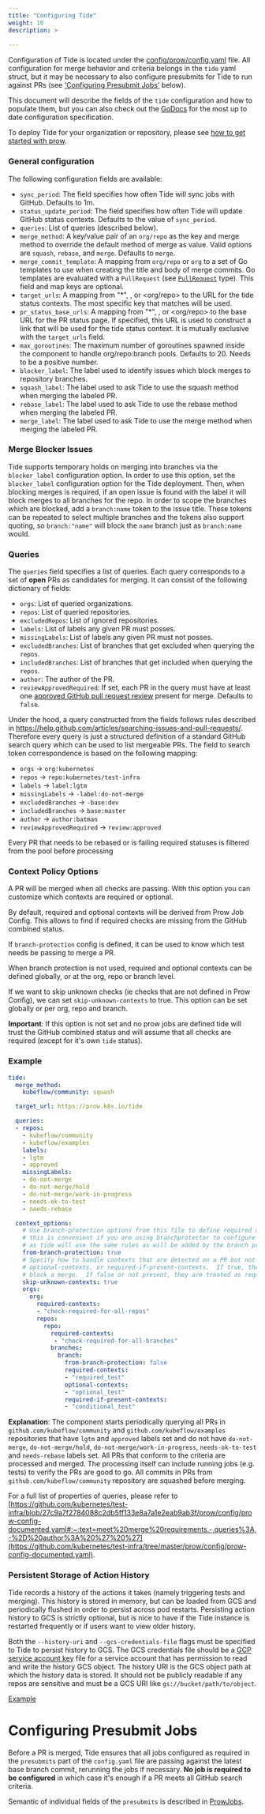 ```yaml
---
title: "Configuring Tide"
weight: 10
description: >
  
---
```


Configuration of Tide is located under the [config/prow/config.yaml](https://github.com/kubernetes/test-infra/tree/master/config/prow/config.yaml) file. All configuration for merge behavior and criteria belongs in the `tide` yaml struct, but it may be necessary to also configure presubmits for Tide to run against PRs (see ['Configuring Presubmit Jobs'](#configuring-presubmit-jobs) below).

This document will describe the fields of the `tide` configuration and how to populate them, but you can also check out the [GoDocs](https://godoc.org/github.com/kubernetes/test-infra/prow/config#Tide) for the most up to date configuration specification.

To deploy Tide for your organization or repository, please see [how to get started with prow](/docs/getting-started-deploy/).

### General configuration

The following configuration fields are available:

* `sync_period`: The field specifies how often Tide will sync jobs with GitHub. Defaults to 1m.
* `status_update_period`: The field specifies how often Tide will update GitHub status contexts.
   Defaults to the value of `sync_period`.
* `queries`: List of queries (described below).
* `merge_method`: A key/value pair of an `org/repo` as the key and merge method to override
   the default method of merge as value. Valid options are `squash`, `rebase`, and `merge`.
   Defaults to `merge`.
* `merge_commit_template`: A mapping from `org/repo` or `org` to a set of Go templates to use when creating the title and body of merge commits. Go templates are evaluated with a `PullRequest`  (see [`PullRequest`](https://godoc.org/k8s.io/test-infra/prow/tide#PullRequest) type). This field and map keys are optional.
* `target_urls`: A mapping from "*", <org>, or <org/repo> to the URL for the tide status contexts. The most specific key that matches will be used.
* `pr_status_base_urls`: A mapping from "*", <org>, or <org/repo> to the base URL for the PR status page. If specified, this URL is used to construct
   a link that will be used for the tide status context. It is mutually exclusive with the `target_urls` field.
* `max_goroutines`: The maximum number of goroutines spawned inside the component to
   handle org/repo:branch pools. Defaults to 20. Needs to be a positive number.
* `blocker_label`: The label used to identify issues which block merges to repository branches.
* `squash_label`: The label used to ask Tide to use the squash method when merging the labeled PR.
* `rebase_label`: The label used to ask Tide to use the rebase method when merging the labeled PR.
* `merge_label`: The label used to ask Tide to use the merge method when merging the labeled PR.

### Merge Blocker Issues

Tide supports temporary holds on merging into branches via the `blocker_label` configuration option.
In order to use this option, set the `blocker_label` configuration option for the Tide deployment.
Then, when blocking merges is required, if an open issue is found with the label it will block merges to
all branches for the repo. In order to scope the branches which are blocked, add a `branch:name` token
to the issue title. These tokens can be repeated to select multiple branches and the tokens also support
quoting, so `branch:"name"` will block the `name` branch just as `branch:name` would.

### Queries

The `queries` field specifies a list of queries.
Each query corresponds to a set of **open** PRs as candidates for merging.
It can consist of the following dictionary of fields:

* `orgs`: List of queried organizations.
* `repos`: List of queried repositories.
* `excludedRepos`: List of ignored repositories.
* `labels`: List of labels any given PR must posses.
* `missingLabels`: List of labels any given PR must not posses.
* `excludedBranches`: List of branches that get excluded when querying the `repos`.
* `includedBranches`: List of branches that get included when querying the `repos`.
* `author`: The author of the PR.
* `reviewApprovedRequired`: If set, each PR in the query must have at
  least one [approved GitHub pull request
  review](https://help.github.com/articles/about-pull-request-reviews/)
  present for merge. Defaults to `false`.

Under the hood, a query constructed from the fields follows rules described in
https://help.github.com/articles/searching-issues-and-pull-requests/.
Therefore every query is just a structured definition of a standard GitHub
search query which can be used to list mergeable PRs.
The field to search token correspondence is based on the following mapping:

* `orgs` -> `org:kubernetes`
* `repos` -> `repo:kubernetes/test-infra`
* `labels` -> `label:lgtm`
* `missingLabels` -> `-label:do-not-merge`
* `excludedBranches` -> `-base:dev`
* `includedBranches` -> `base:master`
* `author` -> `author:batman`
* `reviewApprovedRequired` -> `review:approved`


Every PR that needs to be rebased or is failing required statuses is filtered from the pool before processing


### Context Policy Options

A PR will be merged when all checks are passing. With this option you can customize
which contexts are required or optional.

By default, required and optional contexts will be derived from Prow Job Config.
This allows to find if required checks are missing from the GitHub combined status.

If `branch-protection` config is defined, it can be used to know which test needs
be passing to merge a PR.

When branch protection is not used, required and optional contexts can be defined
globally, or at the org, repo or branch level.

If we want to skip unknown checks (ie checks that are not defined in Prow Config), we can set
`skip-unknown-contexts` to true. This option can be set globally or per org,
repo and branch.

**Important**: If this option is not set and no prow jobs are defined tide will trust the GitHub
combined status and will assume that all checks are required (except for it's own `tide` status).


### Example

```yaml
tide:
  merge_method:
    kubeflow/community: squash

  target_url: https://prow.k8s.io/tide

  queries:
  - repos:
    - kubeflow/community
    - kubeflow/examples
    labels:
    - lgtm
    - approved
    missingLabels:
    - do-not-merge
    - do-not-merge/hold
    - do-not-merge/work-in-progress
    - needs-ok-to-test
    - needs-rebase

  context_options:
    # Use branch-protection options from this file to define required and optional contexts.
    # this is convenient if you are using branchprotector to configure branch protection rules
    # as tide will use the same rules as will be added by the branch protector
    from-branch-protection: true
    # Specify how to handle contexts that are detected on a PR but not explicitly listed in required-contexts,
    # optional-contexts, or required-if-present-contexts.  If true, they are treated as optional and do not
    # block a merge.  If false or not present, they are treated as required and will block a merge.
    skip-unknown-contexts: true
    orgs:
      org:
        required-contexts:
        - "check-required-for-all-repos"
        repos:
          repo:
            required-contexts:
             - "check-required-for-all-branches"
            branches:
              branch:
                from-branch-protection: false
                required-contexts:
                - "required_test"
                optional-contexts:
                - "optional_test"
                required-if-present-contexts:
                - "conditional_test"
```

**Explanation**: The component starts periodically querying all PRs in `github.com/kubeflow/community` and
`github.com/kubeflow/examples` repositories that have `lgtm` and `approved` labels set
and do not have `do-not-merge`, `do-not-merge/hold`, `do-not-merge/work-in-progress`, `needs-ok-to-test` and `needs-rebase` labels set.
All PRs that conform to the criteria are processed and merged.
The processing itself can include running jobs (e.g. tests) to verify the PRs are good to go.
All commits in PRs from `github.com/kubeflow/community` repository are squashed before merging.

For a full list of properties of queries, please refer to [https://github.com/kubernetes/test-infra/blob/27c9a7f2784088c2db5ff133e8a7a1e2eab9ab3f/prow/config/prow-config-documented.yaml#:~:text=meet%20merge%20requirements.-,queries%3A,-%2D%20author%3A%20%27%20%27](https://github.com/kubernetes/test-infra/tree/master/prow/config/prow-config-documented.yaml).

### Persistent Storage of Action History

Tide records a history of the actions it takes (namely triggering tests and merging).
This history is stored in memory, but can be loaded from GCS and periodically flushed
in order to persist across pod restarts. Persisting action history to GCS is strictly
optional, but is nice to have if the Tide instance is restarted frequently or if
users want to view older history.

Both the `--history-uri` and `--gcs-credentials-file` flags must be specified to Tide
to persist history to GCS. The GCS credentials file should be a [GCP service account
key](https://cloud.google.com/iam/docs/service-accounts#service_account_keys) file
for a service account that has permission to read and write the history GCS object.
The history URI is the GCS object path at which the history data is stored. It should
not be publicly readable if any repos are sensitive and must be a GCS URI like `gs://bucket/path/to/object`.

[Example](https://github.com/kubernetes/test-infra/blob/b4089633afbe608271a6630bb66c6d74f29f78ef/prow/cluster/tide_deployment.yaml#L40-L41)

# Configuring Presubmit Jobs

Before a PR is merged, Tide ensures that all jobs configured as required in the `presubmits` part of the `config.yaml` file are passing against the latest base branch commit, rerunning the jobs if necessary. **No job is required to be configured** in which case it's enough if a PR meets all GitHub search criteria.

Semantic of individual fields of the `presubmits` is described in [ProwJobs](/docs/jobs/).
